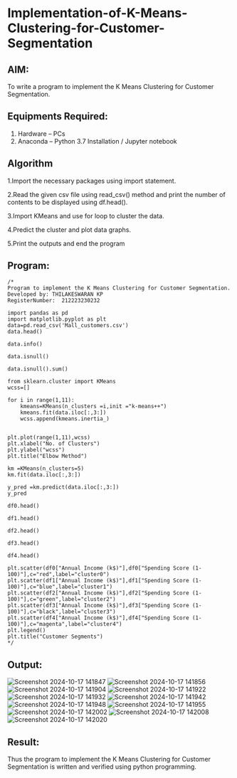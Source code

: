 # Implementation-of-K-Means-Clustering-for-Customer-Segmentation

## AIM:
To write a program to implement the K Means Clustering for Customer Segmentation.

## Equipments Required:
1. Hardware – PCs
2. Anaconda – Python 3.7 Installation / Jupyter notebook

## Algorithm
1.Import the necessary packages using import statement.

2.Read the given csv file using read_csv() method and print the number of contents to be displayed using df.head().

3.Import KMeans and use for loop to cluster the data.

4.Predict the cluster and plot data graphs.

5.Print the outputs and end the program

## Program:
```
/*
Program to implement the K Means Clustering for Customer Segmentation.
Developed by: THILAKESWARAN KP
RegisterNumber:  212223230232

import pandas as pd
import matplotlib.pyplot as plt
data=pd.read_csv('Mall_customers.csv')
data.head()

data.info()

data.isnull()

data.isnull().sum()

from sklearn.cluster import KMeans
wcss=[]

for i in range(1,11):
    kmeans=KMeans(n_clusters =i,init ="k-means++")
    kmeans.fit(data.iloc[:,3:])
    wcss.append(kmeans.inertia_)


plt.plot(range(1,11),wcss)
plt.xlabel("No. of Clusters")
plt.ylabel("wcss")
plt.title("Elbow Method")

km =KMeans(n_clusters=5)
km.fit(data.iloc[:,3:])

y_pred =km.predict(data.iloc[:,3:])
y_pred

df0.head()

df1.head()

df2.head()

df3.head()

df4.head()

plt.scatter(df0["Annual Income (k$)"],df0["Spending Score (1-100)"],c="red",label="cluster0")
plt.scatter(df1["Annual Income (k$)"],df1["Spending Score (1-100)"],c="blue",label="cluster1")
plt.scatter(df2["Annual Income (k$)"],df2["Spending Score (1-100)"],c="green",label="cluster2")
plt.scatter(df3["Annual Income (k$)"],df3["Spending Score (1-100)"],c="black",label="cluster3")
plt.scatter(df4["Annual Income (k$)"],df4["Spending Score (1-100)"],c="magenta",label="cluster4")
plt.legend()
plt.title("Customer Segments")
*/
```

## Output:
![Screenshot 2024-10-17 141847](https://github.com/user-attachments/assets/abf78096-7812-44e2-a91a-49fde8bbc06a)
![Screenshot 2024-10-17 141856](https://github.com/user-attachments/assets/d086cad3-8bf5-4c3a-b2a7-63b9c9b39464)
![Screenshot 2024-10-17 141904](https://github.com/user-attachments/assets/c915cebe-0ce3-4176-8401-22a04b49e0dd)
![Screenshot 2024-10-17 141922](https://github.com/user-attachments/assets/c2f87d66-4e44-4af6-a5b5-bd8fd24908dc)
![Screenshot 2024-10-17 141932](https://github.com/user-attachments/assets/48574418-c177-4b8b-b771-607ef0acb23e)
![Screenshot 2024-10-17 141942](https://github.com/user-attachments/assets/c23a47cb-f83c-4a80-8804-b7f9872fab81)
![Screenshot 2024-10-17 141948](https://github.com/user-attachments/assets/28f556e0-8718-416f-8fcb-9d01fe65b718)
![Screenshot 2024-10-17 141955](https://github.com/user-attachments/assets/21162449-0fc3-4341-a011-1c2062bff558)
![Screenshot 2024-10-17 142002](https://github.com/user-attachments/assets/25eb3f39-97ce-4e30-a8a5-61cfe57e08dc)
![Screenshot 2024-10-17 142008](https://github.com/user-attachments/assets/45333978-5e4d-4909-9314-b5a5d23bb3c4)
![Screenshot 2024-10-17 142020](https://github.com/user-attachments/assets/6e214a8c-e7e1-4adb-a143-301c6477f169)



## Result:
Thus the program to implement the K Means Clustering for Customer Segmentation is written and verified using python programming.
